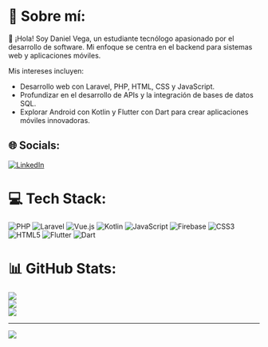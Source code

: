 # 💫 Sobre mí:
👋 ¡Hola! Soy Daniel Vega, un estudiante tecnólogo apasionado por el desarrollo de software. Mi enfoque se centra en el backend para sistemas web y aplicaciones móviles. 

Mis intereses incluyen:

- Desarrollo web con Laravel, PHP, HTML, CSS y JavaScript.
- Profundizar en el desarrollo de APIs y la integración de bases de datos SQL.
- Explorar Android con Kotlin y Flutter con Dart para crear aplicaciones móviles innovadoras.


## 🌐 Socials:
[![LinkedIn](https://img.shields.io/badge/LinkedIn-%230077B5.svg?logo=linkedin&logoColor=white)](https://www.linkedin.com/in/daniel-jose-vega-cortes/) 

# 💻 Tech Stack:
![PHP](https://img.shields.io/badge/php-%23777BB4.svg?style=for-the-badge&logo=php&logoColor=white) ![Laravel](https://img.shields.io/badge/laravel-%23FF2D20.svg?style=for-the-badge&logo=laravel&logoColor=white) ![Vue.js](https://img.shields.io/badge/vue.js-%2335495e.svg?style=for-the-badge&logo=vuedotjs&logoColor=%234FC08D) ![Kotlin](https://img.shields.io/badge/kotlin-%237F52FF.svg?style=for-the-badge&logo=kotlin&logoColor=white) ![JavaScript](https://img.shields.io/badge/javascript-%23323330.svg?style=for-the-badge&logo=javascript&logoColor=%23F7DF1E) ![Firebase](https://img.shields.io/badge/firebase-a08021?style=for-the-badge&logo=firebase&logoColor=ffcd34) ![CSS3](https://img.shields.io/badge/css3-%231572B6.svg?style=for-the-badge&logo=css3&logoColor=white) ![HTML5](https://img.shields.io/badge/html5-%23E34F26.svg?style=for-the-badge&logo=html5&logoColor=white) ![Flutter](https://img.shields.io/badge/Flutter-%2302569B.svg?style=for-the-badge&logo=Flutter&logoColor=white) ![Dart](https://img.shields.io/badge/dart-%230175C2.svg?style=for-the-badge&logo=dart&logoColor=white)
# 📊 GitHub Stats:
![](https://github-readme-stats.vercel.app/api?username=DanjVega001&theme=dark&hide_border=false&include_all_commits=false&count_private=false)<br/>
![](https://github-readme-streak-stats.herokuapp.com/?user=DanjVega001&theme=dark&hide_border=false)<br/>
![](https://github-readme-stats.vercel.app/api/top-langs/?username=DanjVega001&theme=dark&hide_border=false&include_all_commits=false&count_private=false&layout=compact)

---
[![](https://visitcount.itsvg.in/api?id=DanjVega001&icon=0&color=0)](https://visitcount.itsvg.in)

<!-- Proudly created with GPRM ( https://gprm.itsvg.in ) -->
